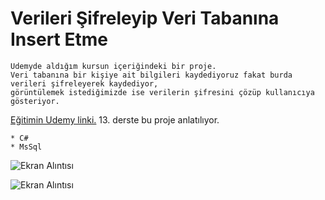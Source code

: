 # Verileri Şifreleyip Veri Tabanına Insert Etme

```
Udemyde aldığım kursun içeriğindeki bir proje. 
Veri tabanına bir kişiye ait bilgileri kaydediyoruz fakat burda verileri şifreleyerek kaydediyor, 
görüntülemek istediğimizde ise verilerin şifresini çözüp kullanıcıya gösteriyor.
```
[Eğitimin Udemy linki.](https://www.udemy.com/course/25derste25proje/) 13. derste bu proje anlatılıyor.
```
* C#
* MsSql
```

![Ekran Alıntısı](https://user-images.githubusercontent.com/62007900/147301874-bb090525-49eb-4ed1-babe-3a00162d3170.JPG)<br>

![Ekran Alıntısı](https://user-images.githubusercontent.com/62007900/147301831-fd4b30f1-508e-4f4b-9a6c-ada42989896d.JPG)


